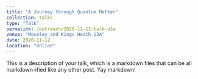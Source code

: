 ```yaml
---
title: "A Journey through Quantum Matter"
collection: talks
type: "Talk"
permalink: /outreach/2020-11-12-talk-u3a
venue: "Moseley and Kings Heath U3A"
date: 2020-11-12
location: "Online"
---
```


This is a description of your talk, which is a markdown files that can be all markdown-ified like any other post. Yay markdown!

